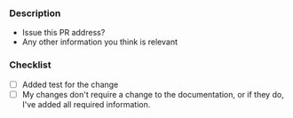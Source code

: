 <!--- Thank you for your contribution to contextualSpellCheck repo!  --->

### Description
- Issue this PR address?
- Any other information you think is relevant


### Checklist

- [ ] Added test for the change
- [ ] My changes don't require a change to the documentation, or if they do, I've added all required information.

<!--- Inspired from spaCy --->
